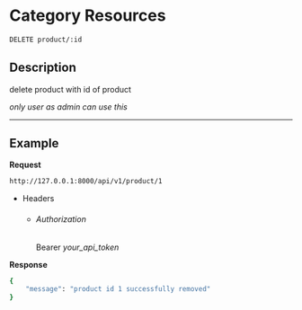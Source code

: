 # Category Resources

```bash
DELETE product/:id
```
## Description
delete product with id of product

_only user as admin can use this_
***
## Example

**Request**

```bash
http://127.0.0.1:8000/api/v1/product/1
```
- Headers
    - ###### Authorization
        Bearer _your_api_token_

**Response**

```bash
{
    "message": "product id 1 successfully removed"
}
```
